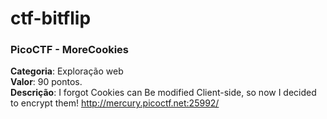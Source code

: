 # ctf-bitflip
### PicoCTF - MoreCookies

**Categoria**: Exploração web <br>
**Valor**: 90 pontos. <br>
**Descrição**: I forgot Cookies can Be modified Client-side, so now I decided to encrypt them! http://mercury.picoctf.net:25992/ <br>


